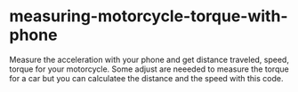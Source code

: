 # measuring-motorcycle-torque-with-phone
Measure the acceleration with your phone and get distance traveled, speed, torque for your motorcycle. Some adjust are neeeded to measure the torque for a car but you can calculatee the distance and the speed with this code.
